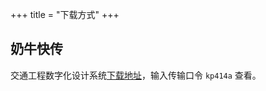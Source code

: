 +++
title = "下载方式"
+++

## 奶牛快传

交通工程数字化设计系统[下载地址](https://cowtransfer.com/s/4b38c71a20f448)，输入传输口令 `kp414a` 查看。
